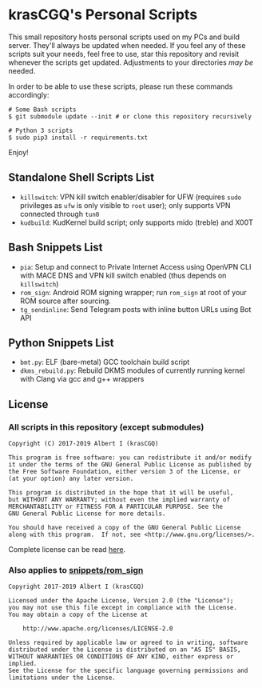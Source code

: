 # krasCGQ's Personal Scripts

This small repository hosts personal scripts used on my PCs and build server. They'll always be updated when needed. If you feel any of these scripts suit your needs, feel free to use, star this repository and revisit whenever the scripts get updated. Adjustments to your directories _may be_ needed.

In order to be able to use these scripts, please run these commands accordingly:

```
# Some Bash scripts
$ git submodule update --init # or clone this repository recursively

# Python 3 scripts
$ sudo pip3 install -r requirements.txt
```

Enjoy!

## Standalone Shell Scripts List

* `killswitch`: VPN kill switch enabler/disabler for UFW (requires `sudo` privileges as `ufw` is only visible to `root` user); only supports VPN connected through `tun0`
* `kudbuild`: KudKernel build script; only supports mido (treble) and X00T

## Bash Snippets List

* `pia`: Setup and connect to Private Internet Access using OpenVPN CLI with MACE DNS and VPN kill switch enabled (thus depends on `killswitch`)
* `rom_sign`: Android ROM signing wrapper; run `rom_sign` at root of your ROM source after sourcing.
* `tg_sendinline`: Send Telegram posts with inline button URLs using Bot API

## Python Snippets List

* `bmt.py`: ELF (bare-metal) GCC toolchain build script
* `dkms_rebuild.py`: Rebuild DKMS modules of currently running kernel with Clang via gcc and g++ wrappers

## License

### All scripts in this repository (except submodules)

```
Copyright (C) 2017-2019 Albert I (krasCGQ)

This program is free software: you can redistribute it and/or modify
it under the terms of the GNU General Public License as published by
the Free Software Foundation, either version 3 of the License, or
(at your option) any later version.

This program is distributed in the hope that it will be useful,
but WITHOUT ANY WARRANTY; without even the implied warranty of
MERCHANTABILITY or FITNESS FOR A PARTICULAR PURPOSE. See the
GNU General Public License for more details.

You should have received a copy of the GNU General Public License
along with this program.  If not, see <http://www.gnu.org/licenses/>.
```

Complete license can be read [here](./LICENSE).

### Also applies to [snippets/rom_sign](./snippets/rom_sign)

```
Copyright 2017-2019 Albert I (krasCGQ)

Licensed under the Apache License, Version 2.0 (the "License");
you may not use this file except in compliance with the License.
You may obtain a copy of the License at

	http://www.apache.org/licenses/LICENSE-2.0

Unless required by applicable law or agreed to in writing, software
distributed under the License is distributed on an "AS IS" BASIS,
WITHOUT WARRANTIES OR CONDITIONS OF ANY KIND, either express or implied.
See the License for the specific language governing permissions and
limitations under the License.
```
